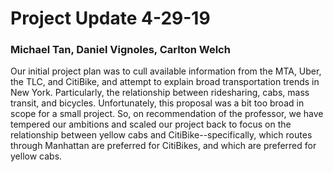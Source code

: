 # Project Update 4-29-19

### Michael Tan, Daniel Vignoles, Carlton Welch

Our initial project plan was to cull available information from the MTA, Uber, the TLC, and CitiBike, and attempt to explain broad transportation trends in New York. Particularly, the relationship between ridesharing, cabs, mass transit, and bicycles.  Unfortunately, this proposal was a bit too broad in scope for a small project.  So, on recommendation of the professor, we have  tempered our ambitions and scaled our project back to focus on the relationship between yellow cabs and CitiBike--specifically, which routes through Manhattan are preferred for CitiBikes, and which are preferred for yellow cabs. 
